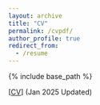 ```yaml
---
layout: archive
title: "CV"
permalink: /cvpdf/
author_profile: true
redirect_from:
  - /resume
---
```


{% include base_path %}

\[[CV](https://drive.google.com/file/d/1a2H_WTzsuLJ1hylHJFx0Wx1IGJ6oYx0e/view?usp=sharing)\] (Jan 2025 Updated)